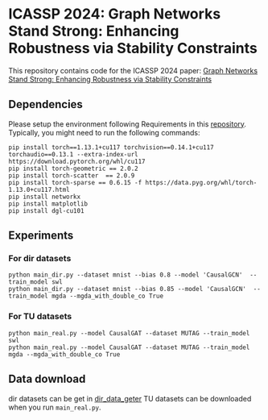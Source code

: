 # ICASSP 2024: Graph Networks Stand Strong: Enhancing Robustness via Stability Constraints
This repository contains code for the ICASSP 2024 paper: [Graph Networks Stand Strong: Enhancing Robustness via Stability Constraints](#)

## Dependencies

Please setup the environment following Requirements in this [repository](https://github.com/chentingpc/gfn#requirements).
Typically, you might need to run the following commands:

```
pip install torch==1.13.1+cu117 torchvision==0.14.1+cu117 torchaudio==0.13.1 --extra-index-url https://download.pytorch.org/whl/cu117
pip install torch-geometric == 2.0.2
pip install torch-scatter  == 2.0.9
pip install torch-sparse == 0.6.15 -f https://data.pyg.org/whl/torch-1.13.0+cu117.html
pip install networkx                    
pip install matplotlib  
pip install dgl-cu101
```

## Experiments

### For dir datasets 
```
python main_dir.py --dataset mnist --bias 0.8 --model 'CausalGCN'  --train_model swl
python main_dir.py --dataset mnist --bias 0.85 --model 'CausalGCN'  --train_model mgda --mgda_with_double_co True
```
### For TU datasets

```
python main_real.py --model CausalGAT --dataset MUTAG --train_model swl
python main_real.py --model CausalGAT --dataset MUTAG --train_model mgda --mgda_with_double_co True
```

## Data download
dir datasets can be get in [dir_data_geter](./dir_data_geter)
TU datasets can be downloaded when you run ``main_real.py``.

